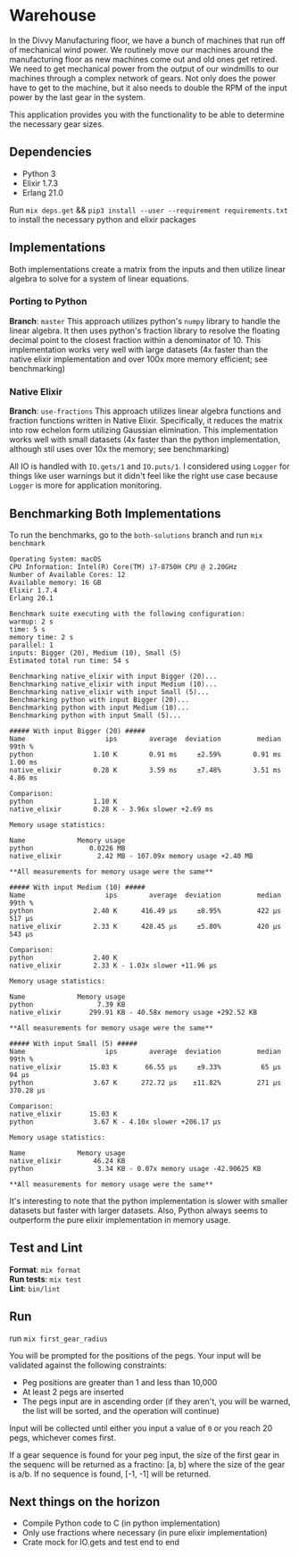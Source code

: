 # Warehouse

In the Divvy Manufacturing floor, we have a bunch of machines that run off of mechanical
wind power. We routinely move our machines around the manufacturing floor as new
machines come out and old ones get retired. We need to get mechanical power from the
output of our windmills to our machines through a complex network of gears. Not only does
the power have to get to the machine, but it also needs to double the RPM of the input
power by the last gear in the system.

This application provides you with the functionality to be able to determine the necessary gear sizes.

## Dependencies
* Python 3
* Elixir 1.7.3
* Erlang 21.0

Run `mix deps.get` && `pip3 install --user --requirement requirements.txt` to install the necessary python and elixir packages

## Implementations
Both implementations create a matrix from the inputs and then utilize linear algebra to solve for a system of linear equations. 

### Porting to Python
**Branch**: `master`
This approach utilizes python's `numpy` library to handle the linear algebra. It then uses python's
fraction library to resolve the floating decimal point to the closest fraction within a denominator of 10.
This implementation works very well with large datasets (4x faster than the native elixir implementation and over 100x more memory efficient; see benchmarking)

### Native Elixir
**Branch**: `use-fractions`
This approach utilizes linear algebra functions and fraction functions written in Native Elixir.
Specifically, it reduces the matrix into row echelon form utilizing Gaussian elimination.
This implementation works well with small datasets (4x faster than the python implementation, although stil uses over 10x the memory; see benchmarking)


All IO is handled with `IO.gets/1` and `IO.puts/1`. I considered using `Logger` for things like user warnings but it didn't feel like the right use case because
`Logger` is more for application monitoring. 

## Benchmarking Both Implementations
To run the benchmarks, go to the `both-solutions` branch and run `mix benchmark`

```
Operating System: macOS
CPU Information: Intel(R) Core(TM) i7-8750H CPU @ 2.20GHz
Number of Available Cores: 12
Available memory: 16 GB
Elixir 1.7.4
Erlang 20.1

Benchmark suite executing with the following configuration:
warmup: 2 s
time: 5 s
memory time: 2 s
parallel: 1
inputs: Bigger (20), Medium (10), Small (5)
Estimated total run time: 54 s

Benchmarking native_elixir with input Bigger (20)...
Benchmarking native_elixir with input Medium (10)...
Benchmarking native_elixir with input Small (5)...
Benchmarking python with input Bigger (20)...
Benchmarking python with input Medium (10)...
Benchmarking python with input Small (5)...

##### With input Bigger (20) #####
Name                    ips        average  deviation         median         99th %
python               1.10 K        0.91 ms     ±2.59%        0.91 ms        1.00 ms
native_elixir        0.28 K        3.59 ms     ±7.48%        3.51 ms        4.86 ms

Comparison:
python               1.10 K
native_elixir        0.28 K - 3.96x slower +2.69 ms

Memory usage statistics:

Name             Memory usage
python              0.0226 MB
native_elixir         2.42 MB - 107.09x memory usage +2.40 MB

**All measurements for memory usage were the same**

##### With input Medium (10) #####
Name                    ips        average  deviation         median         99th %
python               2.40 K      416.49 μs     ±8.95%         422 μs         517 μs
native_elixir        2.33 K      428.45 μs     ±5.80%         420 μs         543 μs

Comparison:
python               2.40 K
native_elixir        2.33 K - 1.03x slower +11.96 μs

Memory usage statistics:

Name             Memory usage
python                7.39 KB
native_elixir       299.91 KB - 40.58x memory usage +292.52 KB

**All measurements for memory usage were the same**

##### With input Small (5) #####
Name                    ips        average  deviation         median         99th %
native_elixir       15.03 K       66.55 μs     ±9.33%          65 μs          94 μs
python               3.67 K      272.72 μs    ±11.82%         271 μs      370.28 μs

Comparison:
native_elixir       15.03 K
python               3.67 K - 4.10x slower +206.17 μs

Memory usage statistics:

Name             Memory usage
native_elixir        46.24 KB
python                3.34 KB - 0.07x memory usage -42.90625 KB

**All measurements for memory usage were the same**
```

It's interesting to note that the python implementation is slower with smaller datasets but faster with larger datasets.
Also, Python always seems to outperform the pure elixir implementation in memory usage.

## Test and Lint
**Format**: `mix format`<br />
**Run tests**: `mix test`<br />
**Lint**: `bin/lint`<br />

## Run
run `mix first_gear_radius`

You will be prompted for the positions of the pegs. Your input will be validated against the following constraints:
* Peg positions are greater than 1 and less than 10,000
* At least 2 pegs are inserted
* The pegs input are in ascending order (if they aren't, you will be warned, the list will be sorted, and the operation will continue)

Input will be collected until either you input a value of `0` or you reach 20 pegs, whichever comes first.

If a gear sequence is found for your peg input, the size of the first gear in the sequenc will be returned as a fractino: [a, b] where the size of the gear is a/b.
If no sequence is found, [-1, -1] will be returned.

## Next things on the horizon
* Compile Python code to C (in python implementation)
* Only use fractions where necessary (in pure elixir implementation)
* Crate mock for IO.gets and test end to end
